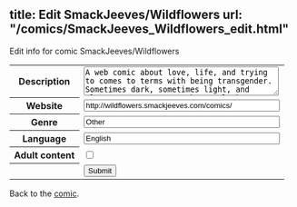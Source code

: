 title: Edit SmackJeeves/Wildflowers
url: "/comics/SmackJeeves_Wildflowers_edit.html"
---
Edit info for comic SmackJeeves/Wildflowers

<form name="comic" action="http://gaepostmail.appspot.com/comic/" method="post">
<table class="comicinfo">
<tr>
<th>Description</th><td><textarea name="description" cols="40" rows="3">A web comic about love, life, and trying to comes to terms with being transgender. Sometimes dark, sometimes light, and always an attempt at a honest look at transexual life. Updating every day, including weekends!</textarea></td>
</tr>
<tr>
<th>Website</th><td><input type="text" name="url" value="http://wildflowers.smackjeeves.com/comics/" size="40"/></td>
</tr>
<tr>
<th>Genre</th><td><input type="text" name="genre" value="Other" size="40"/></td>
</tr>
<tr>
<th>Language</th><td><input type="text" name="language" value="English" size="40"/></td>
</tr>
<tr>
<th>Adult content</th><td><input type="checkbox" name="adult" value="adult" /></td>
</tr>
<tr>
<th></th><td>
<input type="hidden" name="comic" value="SmackJeeves_Wildflowers" />
<input type="submit" name="submit" value="Submit" />
</td>
</tr>
</table>
</form>

Back to the [comic](SmackJeeves_Wildflowers.html).
